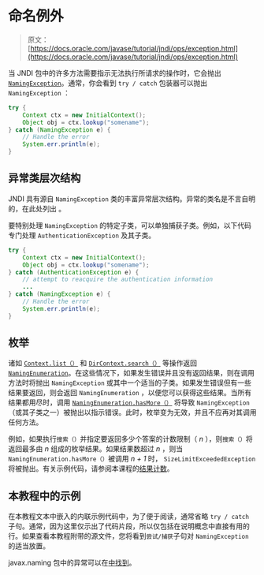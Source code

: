 # 命名例外

> 原文： [https://docs.oracle.com/javase/tutorial/jndi/ops/exception.html](https://docs.oracle.com/javase/tutorial/jndi/ops/exception.html)

当 JNDI 包中的许多方法需要指示无法执行所请求的操作时，它会抛出 [`NamingException`](https://docs.oracle.com/javase/8/docs/api/javax/naming/NamingException.html)。通常，你会看到 `try / catch` 包装器可以抛出 `NamingException` ：

```java
try {
    Context ctx = new InitialContext();
    Object obj = ctx.lookup("somename");
} catch (NamingException e) {
    // Handle the error
    System.err.println(e);
}

```

## 异常类层次结构

JNDI 具有源自 `NamingException` 类的丰富异常层次结构。异常的类名是不言自明的，在此处列出 [](https://docs.oracle.com/javase/8/docs/api/javax/naming/package-tree.html) 。

要特别处理 `NamingException` 的特定子类，可以单独捕获子类。例如，以下代码专门处理 `AuthenticationException` 及其子类。

```java
try {
    Context ctx = new InitialContext();
    Object obj = ctx.lookup("somename");
} catch (AuthenticationException e) {
    // attempt to reacquire the authentication information
    ...
} catch (NamingException e) {
    // Handle the error
    System.err.println(e);
}

```

## 枚举

诸如 [`Context.list（）`](https://docs.oracle.com/javase/8/docs/api/javax/naming/Context.html#list-javax.naming.Name-) 和 [`DirContext.search（）`](https://docs.oracle.com/javase/8/docs/api/javax/naming/directory/DirContext.html#search-javax.naming.Name-java.lang.String-javax.naming.directory.SearchControls-) 等操作返回 [`NamingEnumeration`](https://docs.oracle.com/javase/8/docs/api/javax/naming/NamingEnumeration.html)。在这些情况下，如果发生错误并且没有返回结果，则在调用方法时将抛出 `NamingException` 或其中一个适当的子类。如果发生错误但有一些结果要返回，则会返回 `NamingEnumeration` ，以便您可以获得这些结果。当所有结果都用尽时，调用 [`NamingEnumeration.hasMore（）`](https://docs.oracle.com/javase/8/docs/api/javax/naming/NamingEnumeration.html#hasMore--) 将导致 `NamingException` （或其子类之一）被抛出以指示错误。此时，枚举变为无效，并且不应再对其调用任何方法。

例如，如果执行`搜索（）`并指定要返回多少个答案的计数限制（ _n_ ），则`搜索（）`将返回最多由 _n_ 组成的枚举结果。如果结果数超过 _n_ ，则当 `NamingEnumeration.hasMore（）`被调用 _n + 1_ 时， `SizeLimitExceededException` 将被抛出。有关示例代码，请参阅本课程的[结果计数](countlimit.html)。

## 本教程中的示例

在本教程文本中嵌入的内联示例代码中，为了便于阅读，通常省略 `try / catch` 子句。通常，因为这里仅示出了代码片段，所以仅包括在说明概念中直接有用的行。如果查看本教程附带的源文件，您将看到`尝试/捕获`子句对 `NamingException` 的适当放置。

javax.naming 包中的异常可以在[中找到](https://docs.oracle.com/javase/8/docs/api/javax/naming/package-summary.html)。